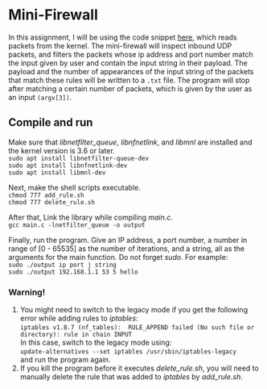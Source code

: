 # Mini-Firewall
In this assignment, I will be using the code snippet [here](https://www.netfilter.org/projects/libnetfilter_queue/doxygen/html/nfqnl__test_8c_source.html), which reads packets from the kernel. The mini-firewall will inspect inbound UDP packets, and filters the packets whose ip address and port number match the input given by user and contain the input string in their payload. The payload and the number of appearances of the input string of the packets that match these rules will be written to a `.txt` file. The program will stop after matching a certain number of packets, which is given by the user as an input `(argv[3])`.
## Compile and run
Make sure that *libnetfilter_queue*, *libnfnetlink*, and *libmnl* are installed and the kernel version is 3.6 or later.  
`sudo apt install libnetfilter-queue-dev`  
`sudo apt install libnfnetlink-dev`  
`sudo apt install libmnl-dev`

Next, make the shell scripts executable.  
`chmod 777 add_rule.sh`  
`chmod 777 delete_rule.sh`  

After that, Link the library while compiling *main.c*.  
`gcc main.c -lnetfilter_queue -o output`

Finally, run the program. Give an IP address, a port number, a number in range of [0 - 65535] as the number of iterations, and a string, all as the arguments for the main function. Do not forget *sudo*. For example:  
`sudo ./output ip port j string`  
`sudo ./output 192.168.1.1 53 5 hello`

### Warning!
1. You might need to switch to the legacy mode if you get the following error while adding rules to *iptables*:  
`iptables v1.8.7 (nf_tables):  RULE_APPEND failed (No such file or directory): rule in chain INPUT`  
In this case, switch to the legacy mode using:  
`update-alternatives --set iptables /usr/sbin/iptables-legacy`  
and run the program again.
 2. If you kill the program before it executes *delete_rule.sh*, you will need to manually delete the rule that was added to *iptables* by *add_rule.sh*. 